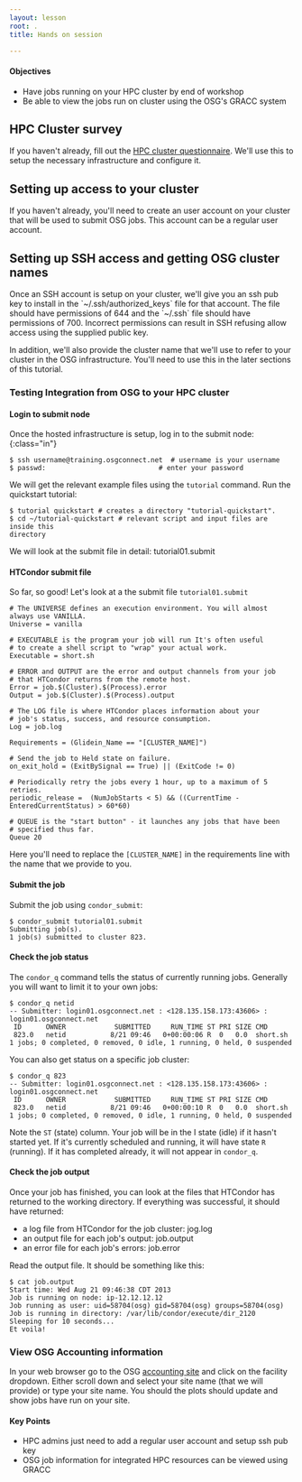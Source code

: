 ```yaml
---
layout: lesson
root: .
title: Hands on session

---
```

<div class="objectives" markdown="1">

#### Objectives
* Have jobs running on your HPC cluster by end of workshop 
* Be able to view the jobs run on cluster using the OSG's GRACC system
</div>

<h2>HPC Cluster survey</h2>

<p>
If you haven't already, fill out the <a
href="https://goo.gl/forms/8OukxsyG6KBSGHuR2">HPC cluster questionnaire</a>. We'll use
this to setup the necessary infrastructure and configure it.
</p>

<h2>Setting up access to your cluster</h2>

<p>
If you haven't already, you'll need to create an user account on your cluster
that will be used to submit OSG jobs.  This account can be a regular user
account.  
</p>

<h2>Setting up SSH access and getting OSG cluster names</h2>
<p>Once an SSH account is setup on your cluster, we'll give you an ssh pub key
to install in the `~/.ssh/authorized_keys` file for that account.  The file
should have permissions of 644 and the `~/.ssh` file should have permissions of
700.  Incorrect permissions can result in SSH refusing allow access using the
supplied public key.

In addition, we'll also provide the cluster name that we'll use to refer to your
cluster in the OSG infrastructure.  You'll need to use this in the later
sections of this tutorial. 
</p>


<h3>Testing Integration from OSG to your HPC cluster</h3>
<h4>Login to submit node </h4>

Once the hosted infrastructure is setup, log in to the submit  node:
{:class="in"}

~~~
$ ssh username@training.osgconnect.net  # username is your username
$ passwd:                            # enter your password
~~~

We will get the relevant example files using the `tutorial` command. Run the
quickstart tutorial:

~~~
$ tutorial quickstart # creates a directory "tutorial-quickstart".
$ cd ~/tutorial-quickstart # relevant script and input files are inside this
directory
~~~

We will look at the submit file in detail: tutorial01.submit

#### HTCondor submit file

So far, so good! Let's look at a the submit file `tutorial01.submit`

    # The UNIVERSE defines an execution environment. You will almost always use VANILLA.
    Universe = vanilla
    
    # EXECUTABLE is the program your job will run It's often useful
    # to create a shell script to "wrap" your actual work.
    Executable = short.sh
    
    # ERROR and OUTPUT are the error and output channels from your job
    # that HTCondor returns from the remote host.
    Error = job.$(Cluster).$(Process).error
    Output = job.$(Cluster).$(Process).output
    
    # The LOG file is where HTCondor places information about your
    # job's status, success, and resource consumption.
    Log = job.log
    
    Requirements = (Glidein_Name == "[CLUSTER_NAME]")

    # Send the job to Held state on failure. 
    on_exit_hold = (ExitBySignal == True) || (ExitCode != 0)
    
    # Periodically retry the jobs every 1 hour, up to a maximum of 5 retries.
    periodic_release =  (NumJobStarts < 5) && ((CurrentTime - EnteredCurrentStatus) > 60*60)
    
    # QUEUE is the "start button" - it launches any jobs that have been
    # specified thus far.
    Queue 20

Here you'll need to replace the ```[CLUSTER_NAME]``` in the requirements line
with the name that we provide to you.

#### Submit the job 

Submit the job using `condor_submit`:

	$ condor_submit tutorial01.submit
	Submitting job(s). 
	1 job(s) submitted to cluster 823.

#### Check the job status

The `condor_q` command tells the status of currently running jobs.
Generally you will want to limit it to your own jobs: 

	$ condor_q netid
	-- Submitter: login01.osgconnect.net : <128.135.158.173:43606> : login01.osgconnect.net
	 ID      OWNER            SUBMITTED     RUN_TIME ST PRI SIZE CMD
	 823.0   netid           8/21 09:46   0+00:00:06 R  0   0.0  short.sh
	1 jobs; 0 completed, 0 removed, 0 idle, 1 running, 0 held, 0 suspended

You can also get status on a specific job cluster: 

	$ condor_q 823
	-- Submitter: login01.osgconnect.net : <128.135.158.173:43606> : login01.osgconnect.net
	 ID      OWNER            SUBMITTED     RUN_TIME ST PRI SIZE CMD
	 823.0   netid           8/21 09:46   0+00:00:10 R  0   0.0  short.sh
	1 jobs; 0 completed, 0 removed, 0 idle, 1 running, 0 held, 0 suspended

Note the `ST` (state) column. Your job will be in the I state (idle) if
it hasn't started yet. If it's currently scheduled and running, it will
have state `R` (running). If it has completed already, it will not appear
in `condor_q`. 


#### Check the job output

Once your job has finished, you can look at the files that HTCondor has
returned to the working directory. If everything was successful, it
should have returned:

* a log file from HTCondor for the job cluster: jog.log
* an output file for each job's output: job.output
* an error file for each job's errors: job.error

Read the output file. It should be something like this: 

	$ cat job.output
	Start time: Wed Aug 21 09:46:38 CDT 2013
	Job is running on node: ip-12.12.12.12
	Job running as user: uid=58704(osg) gid=58704(osg) groups=58704(osg)
	Job is running in directory: /var/lib/condor/execute/dir_2120
	Sleeping for 10 seconds...
	Et voila!



### View OSG Accounting information

In your web browser go to the OSG 
[accounting site](https://gracc.opensciencegrid.org/dashboard/db/payload-jobs-summary?orgId=1) and click on the facility dropdown.  Either scroll down and select your
site name (that we will provide) or type your site name.  You should the plots
should update and show jobs have run on your site.

<div class="keypoints" markdown="1">

#### Key Points
* HPC admins just need to add a regular user account and setup ssh pub key
* OSG job information for integrated HPC resources can be viewed using GRACC


</div>

